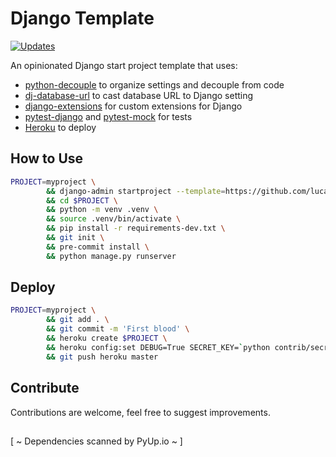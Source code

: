 # Django Template
[![Updates](https://pyup.io/repos/github/lucasrcezimbra/django-template/shield.svg)](https://pyup.io/repos/github/lucasrcezimbra/django-template/)

An opinionated Django start project template that uses:
- [python-decouple](https://github.com/henriquebastos/python-decouple) to organize settings and decouple from code
- [dj-database-url](https://github.com/kennethreitz/dj-database-url) to cast database URL to Django setting
- [django-extensions](https://github.com/django-extensions/django-extensions) for custom extensions for Django
- [pytest-django](https://github.com/pytest-dev/pytest-django) and [pytest-mock](https://github.com/pytest-dev/pytest-mock) for tests
- [Heroku](https://www.heroku.com/) to deploy


## How to Use
```bash
PROJECT=myproject \
        && django-admin startproject --template=https://github.com/lucasrcezimbra/django-template/archive/master.zip --name=Procfile --extension=env,ini,txt $PROJECT \
        && cd $PROJECT \
        && python -m venv .venv \
        && source .venv/bin/activate \
        && pip install -r requirements-dev.txt \
        && git init \
        && pre-commit install \
        && python manage.py runserver
```

## Deploy
```bash
PROJECT=myproject \
        && git add . \
        && git commit -m 'First blood' \
        && heroku create $PROJECT \
        && heroku config:set DEBUG=True SECRET_KEY=`python contrib/secret_gen.py` ALLOWED_HOSTS='.herokuapp.com'\
        && git push heroku master
```

## Contribute

Contributions are welcome, feel free to suggest improvements.


##

[ ~ Dependencies scanned by PyUp.io ~ ]
